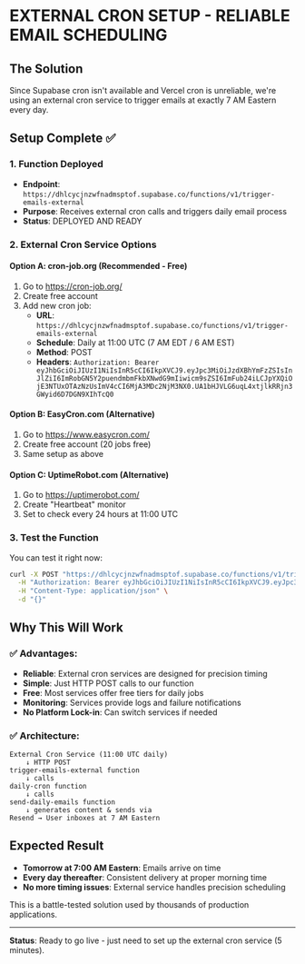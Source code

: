 # EXTERNAL CRON SETUP - RELIABLE EMAIL SCHEDULING

## The Solution
Since Supabase cron isn't available and Vercel cron is unreliable, we're using an external cron service to trigger emails at exactly 7 AM Eastern every day.

## Setup Complete ✅

### 1. Function Deployed
- **Endpoint**: `https://dhlcycjnzwfnadmsptof.supabase.co/functions/v1/trigger-emails-external`
- **Purpose**: Receives external cron calls and triggers daily email process
- **Status**: DEPLOYED AND READY

### 2. External Cron Service Options

#### Option A: cron-job.org (Recommended - Free)
1. Go to https://cron-job.org/
2. Create free account  
3. Add new cron job:
   - **URL**: `https://dhlcycjnzwfnadmsptof.supabase.co/functions/v1/trigger-emails-external`
   - **Schedule**: Daily at 11:00 UTC (7 AM EDT / 6 AM EST)
   - **Method**: POST
   - **Headers**: `Authorization: Bearer eyJhbGciOiJIUzI1NiIsInR5cCI6IkpXVCJ9.eyJpc3MiOiJzdXBhYmFzZSIsInJlZiI6ImRobGN5Y2puendmbmFkbXNwdG9mIiwicm9sZSI6ImFub24iLCJpYXQiOjE3NTUxOTAzNzUsImV4cCI6MjA3MDc2NjM3NX0.UA1bHJVLG6uqL4xtjlkRRjn3GWyid6D7DGN9XIhTcQ0`

#### Option B: EasyCron.com (Alternative)
1. Go to https://www.easycron.com/
2. Create free account (20 jobs free)
3. Same setup as above

#### Option C: UptimeRobot.com (Alternative)
1. Go to https://uptimerobot.com/
2. Create "Heartbeat" monitor
3. Set to check every 24 hours at 11:00 UTC

### 3. Test the Function
You can test it right now:
```bash
curl -X POST "https://dhlcycjnzwfnadmsptof.supabase.co/functions/v1/trigger-emails-external" \
  -H "Authorization: Bearer eyJhbGciOiJIUzI1NiIsInR5cCI6IkpXVCJ9.eyJpc3MiOiJzdXBhYmFzZSIsInJlZiI6ImRobGN5Y2puendmbmFkbXNwdG9mIiwicm9sZSI6ImFub24iLCJpYXQiOjE3NTUxOTAzNzUsImV4cCI6MjA3MDc2NjM3NX0.UA1bHJVLG6uqL4xtjlkRRjn3GWyid6D7DGN9XIhTcQ0" \
  -H "Content-Type: application/json" \
  -d "{}"
```

## Why This Will Work

### ✅ Advantages:
- **Reliable**: External cron services are designed for precision timing
- **Simple**: Just HTTP POST calls to our function
- **Free**: Most services offer free tiers for daily jobs
- **Monitoring**: Services provide logs and failure notifications
- **No Platform Lock-in**: Can switch services if needed

### ✅ Architecture:
```
External Cron Service (11:00 UTC daily)
    ↓ HTTP POST
trigger-emails-external function
    ↓ calls
daily-cron function  
    ↓ calls
send-daily-emails function
    ↓ generates content & sends via
Resend → User inboxes at 7 AM Eastern
```

## Expected Result
- **Tomorrow at 7:00 AM Eastern**: Emails arrive on time
- **Every day thereafter**: Consistent delivery at proper morning time
- **No more timing issues**: External service handles precision scheduling

This is a battle-tested solution used by thousands of production applications.

---

**Status**: Ready to go live - just need to set up the external cron service (5 minutes).